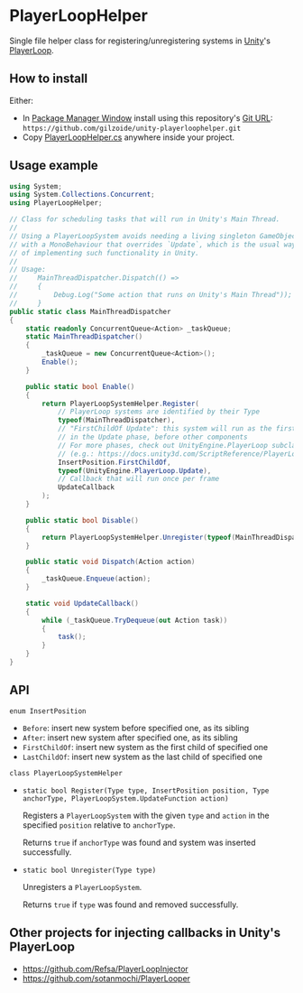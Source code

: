 # PlayerLoopHelper
Single file helper class for registering/unregistering systems in [Unity](https://unity.com/)'s
[PlayerLoop](https://docs.unity3d.com/ScriptReference/LowLevel.PlayerLoop.html).


## How to install
Either:

- In [Package Manager Window](https://docs.unity3d.com/Manual/upm-ui.html)
  install using this repository's [Git URL](https://docs.unity3d.com/Manual/upm-ui-giturl.html):
  `https://github.com/gilzoide/unity-playerloophelper.git`
- Copy [PlayerLoopHelper.cs](Runtime/PlayerLoopHelper.cs) anywhere inside your project.


## Usage example
```cs
using System;
using System.Collections.Concurrent;
using PlayerLoopHelper;

// Class for scheduling tasks that will run in Unity's Main Thread.
// 
// Using a PlayerLoopSystem avoids needing a living singleton GameObject
// with a MonoBehaviour that overrides `Update`, which is the usual way
// of implementing such functionality in Unity.
//
// Usage:
//     MainThreadDispatcher.Dispatch(() =>
//     {
//         Debug.Log("Some action that runs on Unity's Main Thread"));
//     }
public static class MainThreadDispatcher
{
    static readonly ConcurrentQueue<Action> _taskQueue;
    static MainThreadDispatcher()
    {
        _taskQueue = new ConcurrentQueue<Action>();
        Enable(); 
    }

    public static bool Enable()
    {
        return PlayerLoopSystemHelper.Register(
            // PlayerLoop systems are identified by their Type
            typeof(MainThreadDispatcher),
            // "FirstChildOf Update": this system will run as the first step
            // in the Update phase, before other components
            // For more phases, check out UnityEngine.PlayerLoop subclasses
            // (e.g.: https://docs.unity3d.com/ScriptReference/PlayerLoop.Update.html)
            InsertPosition.FirstChildOf,
            typeof(UnityEngine.PlayerLoop.Update),
            // Callback that will run once per frame
            UpdateCallback
        );
    }

    public static bool Disable()
    {
        return PlayerLoopSystemHelper.Unregister(typeof(MainThreadDispatcher));
    }

    public static void Dispatch(Action action)
    {
        _taskQueue.Enqueue(action);
    }

    static void UpdateCallback()
    {
        while (_taskQueue.TryDequeue(out Action task))
        {
            task();
        }
    }
}
```


## API
`enum InsertPosition`
  - `Before`: insert new system before specified one, as its sibling
  - `After`: insert new system after specified one, as its sibling
  - `FirstChildOf`: insert new system as the first child of specified one
  - `LastChildOf`: insert new system as the last child of specified one

`class PlayerLoopSystemHelper`
  - `static bool Register(Type type, InsertPosition position, Type anchorType, PlayerLoopSystem.UpdateFunction action)`

    Registers a `PlayerLoopSystem` with the given `type` and `action` in
    the specified `position` relative to `anchorType`.

    Returns `true` if `anchorType` was found and system was inserted successfully.

  - `static bool Unregister(Type type)`

    Unregisters a `PlayerLoopSystem`.

    Returns `true` if `type` was found and removed successfully.


## Other projects for injecting callbacks in Unity's PlayerLoop
- https://github.com/Refsa/PlayerLoopInjector
- https://github.com/sotanmochi/PlayerLooper